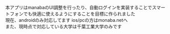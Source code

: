 本アプリはmanabaのUI調整を行ったり、自動ログインを実装することでスマートフォンでも快適に使えるようにすることを目標に作られました  
現在、androidのみ対応してます ios/pcの方はmonaba.netへ  
また、現時点で対応している大学は千葉工業大学のみです
